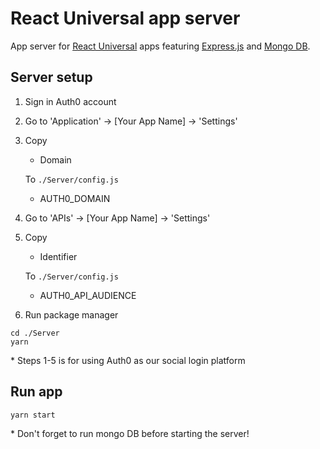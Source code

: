 # React Universal app server

App server for [React Universal](https://github.com/by12380/react-universal) apps featuring [Express.js](https://expressjs.com/) and [Mongo DB](https://www.mongodb.com/).


## Server setup


1. Sign in Auth0 account
2. Go to 'Application' -> [Your App Name] -> 'Settings'
3. Copy
    - Domain

    To `./Server/config.js`

    - AUTH0_DOMAIN

4. Go to 'APIs' -> [Your App Name] -> 'Settings'
5. Copy
    - Identifier

    To `./Server/config.js`

    - AUTH0_API_AUDIENCE
6. Run package manager
```
cd ./Server
yarn
```
\* Steps 1-5 is for using Auth0 as our social login platform

## Run app

```
yarn start
```

\* Don't forget to run mongo DB before starting the server!